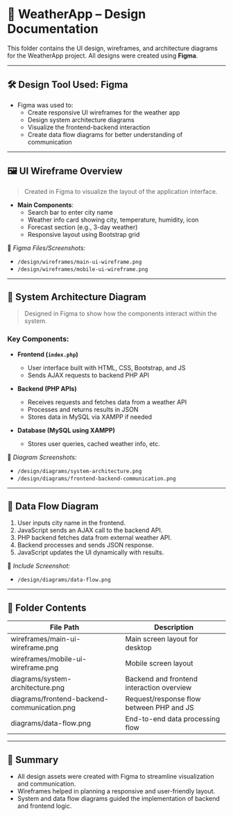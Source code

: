 # 🎨 WeatherApp – Design Documentation

This folder contains the UI design, wireframes, and architecture diagrams for the WeatherApp project. All designs were created using **Figma**.

---

## 🛠️ Design Tool Used: Figma

- Figma was used to:
  - Create responsive UI wireframes for the weather app
  - Design system architecture diagrams
  - Visualize the frontend-backend interaction
  - Create data flow diagrams for better understanding of communication

---

## 🖼️ UI Wireframe Overview

> Created in Figma to visualize the layout of the application interface.

- **Main Components**:
  - Search bar to enter city name
  - Weather info card showing city, temperature, humidity, icon
  - Forecast section (e.g., 3-day weather)
  - Responsive layout using Bootstrap grid

📁 *Figma Files/Screenshots:*
- `/design/wireframes/main-ui-wireframe.png`
- `/design/wireframes/mobile-ui-wireframe.png`

---

## 🧱 System Architecture Diagram

> Designed in Figma to show how the components interact within the system.

### Key Components:

- **Frontend (`index.php`)**
  - User interface built with HTML, CSS, Bootstrap, and JS
  - Sends AJAX requests to backend PHP API

- **Backend (PHP APIs)**
  - Receives requests and fetches data from a weather API
  - Processes and returns results in JSON
  - Stores data in MySQL via XAMPP if needed

- **Database (MySQL using XAMPP)**
  - Stores user queries, cached weather info, etc.

📁 *Diagram Screenshots:*
- `/design/diagrams/system-architecture.png`
- `/design/diagrams/frontend-backend-communication.png`

---

## 🔄 Data Flow Diagram

1. User inputs city name in the frontend.
2. JavaScript sends an AJAX call to the backend API.
3. PHP backend fetches data from external weather API.
4. Backend processes and sends JSON response.
5. JavaScript updates the UI dynamically with results.

📁 *Include Screenshot:*
- `/design/diagrams/data-flow.png`

---

## 📁 Folder Contents

| File Path                                   | Description                                 |
|---------------------------------------------|---------------------------------------------|
| wireframes/main-ui-wireframe.png            | Main screen layout for desktop              |
| wireframes/mobile-ui-wireframe.png          | Mobile screen layout                        |
| diagrams/system-architecture.png            | Backend and frontend interaction overview   |
| diagrams/frontend-backend-communication.png | Request/response flow between PHP and JS    |
| diagrams/data-flow.png                      | End-to-end data processing flow             |

---

## 🔎 Summary

- All design assets were created with Figma to streamline visualization and communication.
- Wireframes helped in planning a responsive and user-friendly layout.
- System and data flow diagrams guided the implementation of backend and frontend logic.
